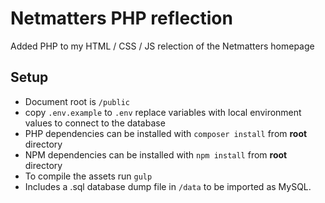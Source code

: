 # Netmatters PHP reflection
Added PHP to my HTML / CSS / JS relection of the Netmatters homepage 

## Setup
* Document root is `/public`
* copy `.env.example` to `.env` replace variables with local environment values to connect to the database
* PHP dependencies can be installed with `composer install` from **root** directory
* NPM dependencies can be installed with `npm install` from **root** directory
* To compile the assets run `gulp`
* Includes a .sql database dump file in `/data` to be imported as MySQL.
